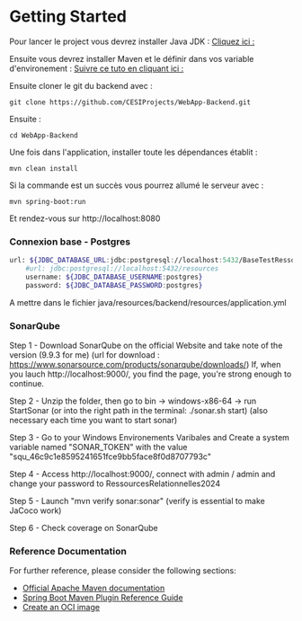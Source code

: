 # Getting Started

Pour lancer le project vous devrez installer Java JDK :
[Cliquez ici :](https://www.oracle.com/java/technologies/downloads/#jdk21-windows)

Ensuite vous devrez installer Maven et le définir dans vos variable d'environement :
[Suivre ce tuto en cliquant ici :](https://phoenixnap.com/kb/install-maven-windows)

Ensuite cloner le git du backend avec : 

```git clone https://github.com/CESIProjects/WebApp-Backend.git```

Ensuite :

```cd WebApp-Backend```

Une fois dans l'application, installer toute les dépendances établit : 

```mvn clean install```

Si la commande est un succès vous pourrez allumé le serveur avec :

```mvn spring-boot:run```

Et rendez-vous sur http://localhost:8080

### Connexion base - Postgres
```bash
url: ${JDBC_DATABASE_URL:jdbc:postgresql://localhost:5432/BaseTestRessource?serverTimezone=UTC}
    #url: jdbc:postgresql://localhost:5432/resources
    username: ${JDBC_DATABASE_USERNAME:postgres}
    password: ${JDBC_DATABASE_PASSWORD:postgres}
```

A mettre dans le fichier java/resources/backend/resources/application.yml

### SonarQube
Step 1 - Download SonarQube on the official Website and take note of the version (9.9.3 for me) (url for download : https://www.sonarsource.com/products/sonarqube/downloads/) If, when you lauch http://localhost:9000/, you find the page, you're strong enough to continue.

Step 2 - Unzip the folder, then go to bin -> windows-x86-64 -> run StartSonar (or into the right path in the terminal: ./sonar.sh start) (also necessary each time you want to start sonar)

Step 3 - Go to your Windows Environements Varibales and Create a system variable named "SONAR_TOKEN" with the value "squ_46c9c1e8595241651fce9bb5face8f0d8707793c"

Step 4 - Access http://localhost:9000/, connect with admin / admin and change your password to RessourcesRelationnelles2024

Step 5 - Launch "mvn verify sonar:sonar" (verify is essential to make JaCoco work)

Step 6 - Check coverage on SonarQube

### Reference Documentation
For further reference, please consider the following sections:

* [Official Apache Maven documentation](https://maven.apache.org/guides/index.html)
* [Spring Boot Maven Plugin Reference Guide](https://docs.spring.io/spring-boot/docs/3.1.5/maven-plugin/reference/html/)
* [Create an OCI image](https://docs.spring.io/spring-boot/docs/3.1.5/maven-plugin/reference/html/#build-image)
